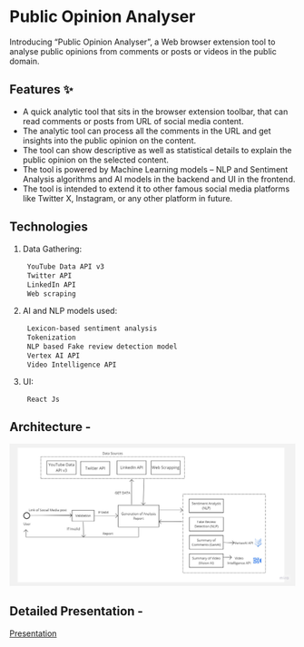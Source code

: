 # Public Opinion Analyser

Introducing “Public Opinion Analyser”, a Web browser extension tool to analyse public opinions from comments or posts or videos in the public domain.


## Features ✨

- A quick analytic tool that sits in the browser extension toolbar, that can read comments or posts from URL of social media content.
- The analytic tool can process all the comments in the URL and get insights into the public opinion on the content.
- The tool can show descriptive as well as statistical details to explain the public opinion on the selected content.
- The tool is powered by Machine Learning models – NLP and Sentiment Analysis algorithms and AI models in the backend and UI in the frontend.
- The tool is intended to extend it to other famous social media platforms like Twitter X, Instagram, or any other platform in future. 


## Technologies 
1. Data Gathering:

        YouTube Data API v3
        Twitter API
        LinkedIn API
        Web scraping

2. AI and NLP models used:

        Lexicon-based sentiment analysis
        Tokenization
        NLP based Fake review detection model
        Vertex AI API
        Video Intelligence API

3. UI:

        React Js

## Architecture -
![alt text](PublicOpiniunAnalyzerArchitecture.jpg)


## Detailed Presentation - 
[Presentation](PublicOpiniunAnalyzerPresentation.pdf)

